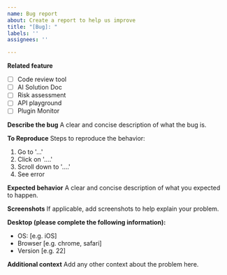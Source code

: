 ```yaml
---
name: Bug report
about: Create a report to help us improve
title: "[Bug]: "
labels: ''
assignees: ''

---
```


**Related feature**
- [ ] Code review tool
- [ ] AI Solution Doc
- [ ] Risk assessment
- [ ] API playground
- [ ] Plugin Monitor

**Describe the bug**
A clear and concise description of what the bug is.

**To Reproduce**
Steps to reproduce the behavior:
1. Go to '...'
2. Click on '....'
3. Scroll down to '....'
4. See error

**Expected behavior**
A clear and concise description of what you expected to happen.

**Screenshots**
If applicable, add screenshots to help explain your problem.

**Desktop (please complete the following information):**
 - OS: [e.g. iOS]
 - Browser [e.g. chrome, safari]
 - Version [e.g. 22]

**Additional context**
Add any other context about the problem here.
